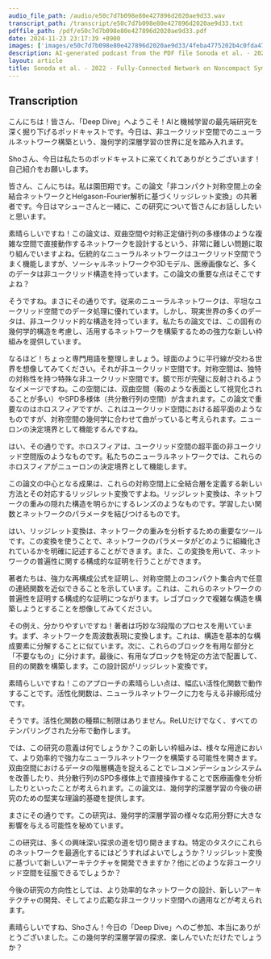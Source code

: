 ```yaml
---
audio_file_path: /audio/e50c7d7b098e80e427896d2020ae9d33.wav
transcript_path: /transcript/e50c7d7b098e80e427896d2020ae9d33.txt
pdffile_path: /pdf/e50c7d7b098e80e427896d2020ae9d33.pdf
date: 2024-11-23 23:17:39 +0900
images: ['images/e50c7d7b098e80e427896d2020ae9d33/4feba4775202b4c0fda47c3484a8e6daca3c5ff674251dfbb34d136db39a6639.jpg', 'images/e50c7d7b098e80e427896d2020ae9d33/4f5a373b5a5cb07a302a5c132b2f4fc96058bc822dfc0012070abc2afbee2284.jpg', 'images/e50c7d7b098e80e427896d2020ae9d33/e7e2ac89d74414e83ccc522d77b5db0cba0914072003faefc00dd77aee2947de.jpg']
description: AI-generated podcast from the PDF file Sonoda et al. - 2022 - Fully-Connected Network on Noncompact Symmetric Sp_JP / e50c7d7b098e80e427896d2020ae9d33
layout: article
title: Sonoda et al. - 2022 - Fully-Connected Network on Noncompact Symmetric Sp_JP
---
```


## Transcription
こんにちは！皆さん、「Deep Dive」へようこそ！AIと機械学習の最先端研究を深く掘り下げるポッドキャストです。今日は、非ユークリッド空間でのニューラルネットワーク構築という、幾何学的深層学習の世界に足を踏み入れます。

Shoさん、今日は私たちのポッドキャストに来てくれてありがとうございます！自己紹介をお願いします。

皆さん、こんにちは。私は園田翔です。この論文「非コンパクト対称空間上の全結合ネットワークとHelgason-Fourier解析に基づくリッジレット変換」の共著者です。今日はマシューさんと一緒に、この研究について皆さんにお話ししたいと思います。

素晴らしいですね！この論文は、双曲空間や対称正定値行列の多様体のような複雑な空間で直接動作するネットワークを設計するという、非常に難しい問題に取り組んでいますよね。伝統的なニューラルネットワークはユークリッド空間でうまく機能しますが、ソーシャルネットワークや3Dモデル、医療画像など、多くのデータは非ユークリッド構造を持っています。この論文の重要な点はそこですよね？

そうですね。まさにその通りです。従来のニューラルネットワークは、平坦なユークリッド空間でのデータ処理に優れています。しかし、現実世界の多くのデータは、非ユークリッド的な構造を持っています。私たちの論文では、この固有の幾何学的構造を考慮し、活用するネットワークを構築するための強力な新しい枠組みを提供しています。

なるほど！ちょっと専門用語を整理しましょう。球面のように平行線が交わる世界を想像してみてください。それが非ユークリッド空間です。対称空間は、独特の対称性を持つ特殊な非ユークリッド空間です。鏡で形が完璧に反射されるようなイメージですね。この空間には、双曲空間（鞍のような表面として視覚化されることが多い）やSPD多様体（共分散行列の空間）が含まれます。この論文で重要なのはホロスフィアですが、これはユークリッド空間における超平面のようなものですが、対称空間の幾何学に合わせて曲がっていると考えられます。ニューロンの決定境界として機能するんですね。

はい、その通りです。ホロスフィアは、ユークリッド空間の超平面の非ユークリッド空間版のようなものです。私たちのニューラルネットワークでは、これらのホロスフィアがニューロンの決定境界として機能します。

この論文の中心となる成果は、これらの対称空間上に全結合層を定義する新しい方法とその対応するリッジレット変換ですよね。リッジレット変換は、ネットワークの重みの隠れた構造を明らかにするレンズのようなものです。学習したい関数とネットワークのパラメータを結びつけるものです。

はい、リッジレット変換は、ネットワークの重みを分析するための重要なツールです。この変換を使うことで、ネットワークのパラメータがどのように組織化されているかを明確に記述することができます。また、この変換を用いて、ネットワークの普遍性に関する構成的な証明を行うことができます。

著者たちは、強力な再構成公式を証明し、対称空間上のコンパクト集合内で任意の連続関数を近似できることを示しています。これは、これらのネットワークの普遍性を証明する構成的な証明につながります。レゴブロックで複雑な構造を構築しようとすることを想像してみてください。

その例え、分かりやすいですね！著者は巧妙な3段階のプロセスを用いています。まず、ネットワークを周波数表現に変換します。これは、構造を基本的な構成要素に分解することに似ています。次に、これらのブロックを有用な部分と「不要なもの」に分けます。最後に、有用なブロックを特定の方法で配置して、目的の関数を構築します。この設計図がリッジレット変換です。

素晴らしいですね！このアプローチの素晴らしい点は、幅広い活性化関数で動作することです。活性化関数は、ニューラルネットワークに力を与える非線形成分です。

そうです。活性化関数の種類に制限はありません。ReLUだけでなく、すべてのテンパリングされた分布で動作します。

では、この研究の意義は何でしょうか？この新しい枠組みは、様々な用途において、より効率的で強力なニューラルネットワークを構築する可能性を開きます。双曲空間におけるデータの階層構造を捉えることでレコメンデーションシステムを改善したり、共分散行列のSPD多様体上で直接操作することで医療画像を分析したりといったことが考えられます。この論文は、幾何学的深層学習の今後の研究のための堅実な理論的基礎を提供します。

まさにその通りです。この研究は、幾何学的深層学習の様々な応用分野に大きな影響を与える可能性を秘めています。

この研究は、多くの興味深い探求の道を切り開きますね。特定のタスクにこれらのネットワークを最適化するにはどうすればよいでしょうか？リッジレット変換に基づいて新しいアーキテクチャを開発できますか？他にどのような非ユークリッド空間を征服できるでしょうか？

今後の研究の方向性としては、より効率的なネットワークの設計、新しいアーキテクチャの開発、そしてより広範な非ユークリッド空間への適用などが考えられます。

素晴らしいですね、Shoさん！今日の「Deep Dive」へのご参加、本当にありがとうございました。この幾何学的深層学習の探求、楽しんでいただけたでしょうか？





